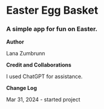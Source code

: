 # Easter Egg Basket

### A simple app for fun on Easter.

**Author**

 Lana Zumbrunn

**Credit and Collaborations**

I used ChatGPT for assistance.

**Change Log**

Mar 31, 2024 - started project


